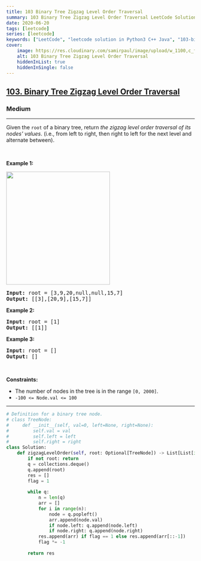 ```yaml
---
title: 103 Binary Tree Zigzag Level Order Traversal
summary: 103 Binary Tree Zigzag Level Order Traversal LeetCode Solution Explained
date: 2020-06-20
tags: [leetcode]
series: [leetcode]
keywords: ["LeetCode", "leetcode solution in Python3 C++ Java", "103-binary-tree-zigzag-level-order-traversal LeetCode Solution Explained"]
cover:
    image: https://res.cloudinary.com/samirpaul/image/upload/w_1100,c_fit,co_rgb:FFFFFF,l_text:Arial_75_bold:103 Binary Tree Zigzag Level Order Traversal - Solution Explained/problem-solving.webp
    alt: 103 Binary Tree Zigzag Level Order Traversal
    hiddenInList: true
    hiddenInSingle: false
---
```



<h2><a href="https://leetcode.com/problems/binary-tree-zigzag-level-order-traversal/">103. Binary Tree Zigzag Level Order Traversal</a></h2><h3>Medium</h3><hr><div><p>Given the <code>root</code> of a binary tree, return <em>the zigzag level order traversal of its nodes' values</em>. (i.e., from left to right, then right to left for the next level and alternate between).</p>

<p>&nbsp;</p>
<p><strong>Example 1:</strong></p>
<img alt="" src="https://assets.leetcode.com/uploads/2021/02/19/tree1.jpg" style="width: 277px; height: 302px;">
<pre><strong>Input:</strong> root = [3,9,20,null,null,15,7]
<strong>Output:</strong> [[3],[20,9],[15,7]]
</pre>

<p><strong>Example 2:</strong></p>

<pre><strong>Input:</strong> root = [1]
<strong>Output:</strong> [[1]]
</pre>

<p><strong>Example 3:</strong></p>

<pre><strong>Input:</strong> root = []
<strong>Output:</strong> []
</pre>

<p>&nbsp;</p>
<p><strong>Constraints:</strong></p>

<ul>
	<li>The number of nodes in the tree is in the range <code>[0, 2000]</code>.</li>
	<li><code>-100 &lt;= Node.val &lt;= 100</code></li>
</ul>
</div>

---




```python
# Definition for a binary tree node.
# class TreeNode:
#     def __init__(self, val=0, left=None, right=None):
#         self.val = val
#         self.left = left
#         self.right = right
class Solution:
    def zigzagLevelOrder(self, root: Optional[TreeNode]) -> List[List[int]]:
        if not root: return 
        q = collections.deque()
        q.append(root)
        res = []
        flag = 1
        
        while q:
            n = len(q)
            arr = []
            for i in range(n):
                node = q.popleft()
                arr.append(node.val)
                if node.left: q.append(node.left)
                if node.right: q.append(node.right)
            res.append(arr) if flag == 1 else res.append(arr[::-1])
            flag *= -1
        
        return res
```
